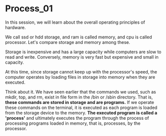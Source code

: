 # Process_01

In this session, we will learn about the overall operating principles of hardware.

We call ssd or hdd storage, and ram is called memory, and cpu is called processor. Let's compare storage and memory among these.

Storage is inexpensive and has a large capacity while computers are slow to read and write. Conversely, memory is very fast but expensive and small in capacity.

At this time, since storage cannot keep up with the processor's speed, the computer operates by loading files in storage into memory when they are executed.

Think about it. We have seen earlier that the commands we used, such as mkdir, top, and rm, exist in file form in the /bin or /sbin directory. That is, **these commands are stored in storage and are programs.** If we operate these commands on the terminal, it is executed as each program is loaded from the storage device to the memory. **The executed program is called a 'process'** and ultimately executes the program through the process of processing programs loaded in memory, that is, processes, by the processor.

